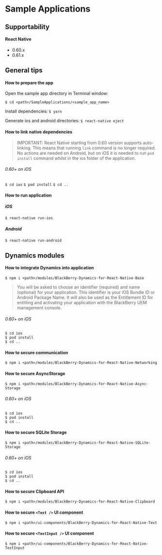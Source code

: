 # Sample Applications

## Supportability
#### React Native
 - 0.60.x
 - 0.61.x

## General tips

#### How to prepare the app
Open the sample app directory in Terminal window:

`$ cd <path>/SampleApplications/<sample_app_name>`

Install dependencies:
`$ yarn`

Generate ios and android directories:
`$ react-native eject`

#### How to link native dependencies

> IMPORTANT: React Native starting from 0.60 version supports auto-linking. This means that running `link` command is no longer required. No actions are needed on Android, but on iOS it is needed to run `pod install` command whilst in the ios folder of the application. 

###### 0.60+ on iOS
`$ cd ios`
`$ pod install`
`$ cd ..`

#### How to run application

##### iOS

`$ react-native run-ios`

##### Android

`$ react-native run-android`

## Dynamics modules

#### How to integrate Dynamics into application
	$ npm i <path>/modules/BlackBerry-Dynamics-for-React-Native-Base
	
> You will be asked to choose an identifier (required) and name (optional) for your application. This identifier is your iOS Bundle ID or Android Package Name. It will also be used as the Entitlement ID for entitling and activating your application with the BlackBerry UEM management console.
###### 0.60+ on iOS
	$ cd ios
	$ pod install
	$ cd ..

#### How to secure communication
	$ npm i <path>/modules/BlackBerry-Dynamics-for-React-Native-Networking

#### How to secure AsyncStorage
	$ npm i <path>/modules/BlackBerry-Dynamics-for-React-Native-Async-Storage
###### 0.60+ on iOS
	$ cd ios
	$ pod install
	$ cd ..

#### How to secure SQLite Storage
	$ npm i <path>/modules/BlackBerry-Dynamics-for-React-Native-SQLite-Storage
###### 0.60+ on iOS
	$ cd ios
	$ pod install
	$ cd ..

#### How to secure Clipboard API
	$ npm i <path>/modules/BlackBerry-Dynamics-for-React-Native-Clipboard

#### How to secure `<Text />` UI component
	$ npm i <path>/ui-components/BlackBerry-Dynamics-for-React-Native-Text

#### How to secure `<TextInput />` UI component
	$ npm i <path>/ui-components/BlackBerry-Dynamics-for-React-Native-TextInput
